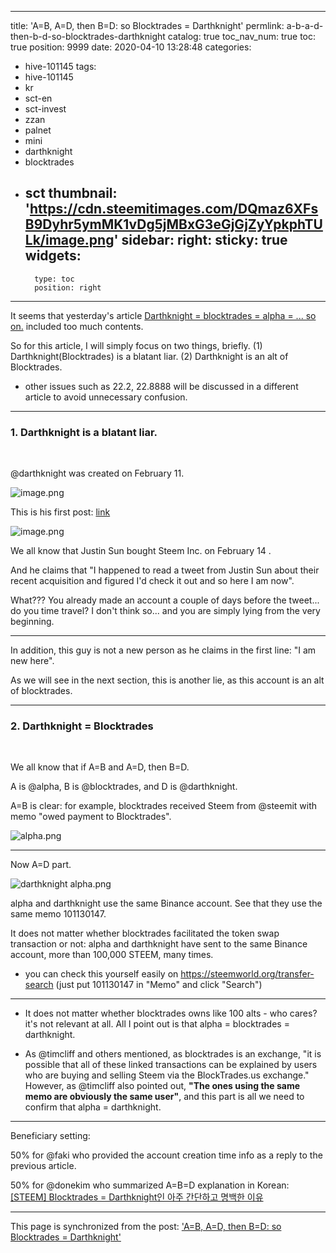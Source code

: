 
---
title: 'A=B, A=D, then B=D: so Blocktrades = Darthknight'
permlink: a-b-a-d-then-b-d-so-blocktrades-darthknight
catalog: true
toc_nav_num: true
toc: true
position: 9999
date: 2020-04-10 13:28:48
categories:
- hive-101145
tags:
- hive-101145
- kr
- sct-en
- sct-invest
- zzan
- palnet
- mini
- darthknight
- blocktrades
- sct
thumbnail: 'https://cdn.steemitimages.com/DQmaz6XFsB9Dyhr5ymMK1vDg5jMBxG3eGjGjZyYpkphTULk/image.png'
sidebar:
    right:
        sticky: true
widgets:
    -
        type: toc
        position: right
---


It seems that yesterday's article [Darthknight = blocktrades = alpha = ... so on.](https://steemit.com/hive-101145/@glory7/darthknight-blocktrades-alpha-so-on) included too much contents. 

So for this article, I will simply focus on two things, briefly. 
(1) Darthknight(Blocktrades) is a blatant liar. 
(2) Darthknight is an alt of Blocktrades.

* other issues such as 22.2, 22.8888 will be discussed in a different article to avoid unnecessary confusion. 

---

### 1. Darthknight is a blatant liar. 
<br>

@darthknight was created on February 11. 

![image.png](https://cdn.steemitimages.com/DQmaz6XFsB9Dyhr5ymMK1vDg5jMBxG3eGjGjZyYpkphTULk/image.png)
<br>

This is his first post: [link](https://steemit.com/hive-174578/@darthknight/hello-steem)

![image.png](https://cdn.steemitimages.com/DQmVKvfPRvkA72zDzeFsuRpKCd4LxTXabhEhAXPGd6Jd76m/image.png)

We all know that Justin Sun bought Steem Inc. on February 14 . 

And he claims that "I happened to read a tweet from Justin Sun about their recent acquisition and figured I'd check it out and so here I am now". 

What??? You already made an account a couple of days before the tweet... do you time travel? I don't think so... and you are simply lying from the very beginning. 

---

In addition, this guy is not a new person as he claims in the first line: "I am new here". 

As we will see in the next section, this is another lie, as this account is an alt of blocktrades. 
<br>

---

### 2. Darthknight = Blocktrades
<br>

We all know that if A=B and A=D, then B=D.

A is @alpha, B is @blocktrades, and D is @darthknight. 

A=B is clear: for example, blocktrades received Steem from @steemit with memo "owed payment to Blocktrades".

![alpha.png](https://cdn.steemitimages.com/DQmc1ipPM4Nhw6n5qzdfaK79B19e6csovT2JHcoiQyWihHV/alpha.png)
<br>

---

Now A=D part. 

![darthknight alpha.png](https://cdn.steemitimages.com/DQmQbSs9eCmNEjmFTyFwGZSSeK5LjzN6MNsEG3TaoVgRYEw/darthknight%20alpha.png)
<br>

alpha and darthknight use the same Binance account. See that they use the same memo 101130147.

It does not matter whether blocktrades facilitated the token swap transaction or not: alpha and darthknight have sent to the same Binance account, more than 100,000 STEEM, many times. 

* you can check this yourself easily on https://steemworld.org/transfer-search (just put 101130147 in "Memo" and click "Search")

---

* It does not matter whether blocktrades owns like 100 alts - who cares? it's not relevant at all. All I point out is that alpha = blocktrades = darthknight. 

* As @timcliff and others mentioned, as blocktrades is an exchange, "it is possible that all of these linked transactions can be explained by users who are buying and selling Steem via the BlockTrades.us exchange." However, as @timcliff also pointed out, **"The ones using the same memo are obviously the same user"**, and this part is all we need to confirm that alpha = darthknight.

---

Beneficiary setting:

50% for @faki who provided the account creation time info as a reply to the previous article. 

50% for @donekim who summarized A=B=D explanation in Korean: [[STEEM] Blocktrades = Darthknight인 아주 간단하고 명백한 이유](https://steemit.com/hive-101145/@donekim/steem-blocktrades-darthknight)

- - -

This page is synchronized from the post: ['A=B, A=D, then B=D: so Blocktrades = Darthknight'](https://steemit.com/@glory7/a-b-a-d-then-b-d-so-blocktrades-darthknight)
